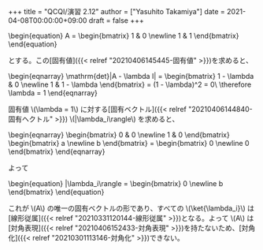 +++
title = "QCQI/演習 2.12"
author = ["Yasuhito Takamiya"]
date = 2021-04-08T00:00:00+09:00
draft = false
+++

\begin{equation}
  A =
  \begin{bmatrix}
    1 & 0 \newline
    1 & 1
  \end{bmatrix}
\end{equation}

とする。この[固有値]({{< relref "20210406145445-固有値" >}})を求めると、

\begin{eqnarray}
  \mathrm{det}|A - \lambda I| = \begin{bmatrix}
    1 - \lambda & 0 \newline
    1 & 1 - \lambda
  \end{bmatrix} =
  (1 - \lambda)^2 = 0\ \therefore \lambda = 1
\end{eqnarray}

固有値 \\(\lambda = 1\\) に対する[固有ベクトル]({{< relref "20210406144840-固有ヘクトル" >}}) \\(|\lambda\_i\rangle\\) を求めると、

\begin{eqnarray}
  \begin{bmatrix}
    0 & 0 \newline
    1 & 0
  \end{bmatrix}
  \begin{bmatrix}
    a \newline
    b
  \end{bmatrix} =
  \begin{bmatrix}
    0 \newline
    0
  \end{bmatrix}
\end{eqnarray}

よって

\begin{equation}
  |\lambda\_i\rangle =
  \begin{bmatrix}
    0 \newline
    b
  \end{bmatrix}
\end{equation}

これが \\(A\\) の唯一の固有ベクトルの形であり、すべての \\(\ket{\lambda\_i}\\) は[線形従属]({{< relref "20210331120144-線形従属" >}})となる。よって \\(A\\) は[対角表現]({{< relref "20210406152433-対角表現" >}})を持たないため、[対角化]({{< relref "20210301113146-対角化" >}})できない。
